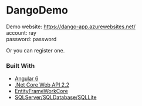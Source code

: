 # DangoDemo

Demo website: https://dango-app.azurewebsites.net/  
account: ray     
password: password  

Or you can register one.

### Built With

* [Angular 6](https://angular.io/)
* [.Net Core Web API 2.2](https://dotnet.microsoft.com/)
* [EntityFrameWorkCore](https://docs.microsoft.com/en-us/ef/core/)
* [SQLServer/SQLDatabase/SQLLite](https://azure.microsoft.com/en-us/services/sql-database/)
